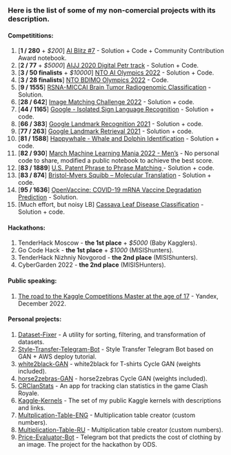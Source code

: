 ### Here is the list of some of my non-comercial projects with its description.

#### Competititions:
1. [**1 / 280** + *$200*] [AI Blitz #7](https://github.com/t0efL/AI-Blitz-1st-place) - Solution + Code + Community Contribution Award notebook.   
2. [**2 / 77** + *$5000*] [AIJJ 2020 Digital Petr track](https://github.com/t0efL/2nd-place-solution-Digital-Peter) - Solution + Code.  
3. [**3 / 50 finalists** + *$10000*] [NTO AI Olympics 2022](https://github.com/t0efL/end2end-HKR-research) - Solution + Code.
4. [**3 / 28 finalists**] [NTO BDIMO Olympics 2022](https://github.com/t0efL/NTO-BDIMO-Olympics-2022) - Code.
3. [**9 / 1555**] [RSNA-MICCAI Brain Tumor Radiogenomic Classification](https://www.kaggle.com/c/rsna-miccai-brain-tumor-radiogenomic-classification/discussion/279826#1549791) - Solution. 
4. [**28 / 642**] [Image Matching Challenge 2022](https://github.com/t0efL/Kaggle-IMC-solution) - Solution + code.
5. [**44 / 1165**] [Google - Isolated Sign Language Recognition](https://github.com/t0efL/GISLR) - Solution + code.
6. [**66 / 383**] [Google Landmark Recognition 2021](https://github.com/t0efL/Kaggle-Google-Landmark) - Solution + code. 
7. [**77 / 263**] [Google Landmark Retrieval 2021](https://github.com/t0efL/Kaggle-Google-Landmark) - Solution + code. 
8. [**81 / 1588**] [Happywhale - Whale and Dolphin Identification](https://github.com/t0efL/kaggle-happy-whale) - Solution + code.  
9. [**82 / 930**] [March Machine Learning Mania 2022 - Men’s](https://www.kaggle.com/competitions/mens-march-mania-2022) - No personal code to share, modified a public notebook to achieve the best score.
10. [**83 / 1889**] [U.S. Patent Phrase to Phrase Matching ](https://github.com/t0efL/Patent-Matching-Kaggle) - Solution + code.
11. [**83 / 874**] [Bristol-Myers Squibb – Molecular Translation](https://github.com/xzcodes/BMS-Molecular-Translation) - Solution + code. 
12. [**95 / 1636**] [OpenVaccine: COVID-19 mRNA Vaccine Degradation Prediction](https://www.kaggle.com/c/stanford-covid-vaccine/discussion/189173) - Solution. 
13. [Much effort, but noisy LB] [Cassava Leaf Disease Classification](https://github.com/t0efL/Cassava-Leaf-Disease-Classification) - Solution + code. 

#### Hackathons:
1. TenderHack Moscow - **the 1st place** + *$5000* (Baby Kagglers).
2. Go Code Hack - **the 1st place** + *$1000* (MISIShunters).
3. TenderHack Nizhniy Novgorod - **the 2nd place** (MISIShunters).
4. CyberGarden 2022 - **the 2nd place** (MISISHunters).

#### Public speaking:
1. [The road to the Kaggle Competitions Master at the age of 17](https://youtu.be/tg8SSoKFqmA?t=7327) - Yandex, December 2022. 

#### Personal projects:
1. [Dataset-Fixer](https://github.com/t0efL/Dataset-Fixer) - A utility for sorting, filtering, and transformation of datasets. 
2. [Style-Transfer-Telegram-Bot](https://github.com/t0efL/Style-Transfer-Telegram-Bot) - Style Transfer Telegram Bot based on GAN + AWS deploy tutorial. 
3. [white2black-GAN](https://github.com/t0efL/white2black-GAN) - white2black for T-shirts Cycle GAN (weights included). 
4. [horse2zebras-GAN](https://github.com/t0efL/horse2zebras-GAN) - horse2zebras Cycle GAN (weights included). 
5. [CRClanStats](https://github.com/t0efL/CRClanStats) - An app for tracking clan statistics in the game Clash Royale. 
6. [Kaggle-Kernels](https://github.com/t0efL/Kaggle-Kernels) - The set of my public Kaggle kernels with descriptions and links. 
7. [Multplication-Table-ENG](https://github.com/t0efL/Multplication-Table-ENG) - Multiplication table creator (custom numbers). 
8. [Multiplication-Table-RU](https://github.com/t0efL/Multiplication-Table-RU) - Multiplication table creator (custom numbers). 
9. [Price-Evaluator-Bot](https://github.com/t0efL/Price-Evaluator-Bot) - Telegram bot that predicts the cost of clothing by an image. The project for the hackathon by ODS. 
